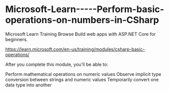 # Microsoft-Learn-----Perform-basic-operations-on-numbers-in-CSharp
Microsoft Learn Training Browse Build web apps with ASP.NET Core for beginners.


https://learn.microsoft.com/en-us/training/modules/csharp-basic-operations/



After you complete this module, you'll be able to:

Perform mathematical operations on numeric values
Observe implicit type conversion between strings and numeric values
Temporarily convert one data type into another
